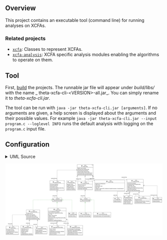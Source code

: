 ## Overview

This project contains an executable tool (command line) for running analyses on XCFAs.

### Related projects

* [`xcfa`](../xcfa/README.md): Classes to represent XCFAs.
* [`xcfa-analysis`](../xcfa-analysis/README.md): XCFA specific analysis modules enabling the
  algorithms to operate on them.

## Tool

First, [build](../../doc/Build.md) the projects. The runnable jar file will appear under
_build/libs/_ with the name _
theta-xcfa-cli-\<VERSION\>-all.jar_. You can simply rename it to _theta-xcfa-cli.jar_.

The tool can be run with `java -jar theta-xcfa-cli.jar [arguments]`. If no arguments are given, a
help screen is
displayed about the arguments and their possible values. For
example `java -jar theta-xcfa-cli.jar --input program.c --loglevel INFO` runs the default analysis
with logging on
the `program.c` input file.

## Configuration

<details><summary>UML Source</summary>

``` plantuml
@startuml

!theme plain
skinparam linetype ortho

interface SpecBackendConfig << interface >>
interface SpecFrontendConfig << interface >>

entity  ArgConfig << data >> {
   disable: Boolean
}
entity  BMCConfig << data >> {
   bmcSolver: String
   nonLfPath: Boolean
   validateBMCSolver: Boolean
   disable: Boolean
}
entity  BackendConfig<T> << data >> {
   inProcess: Boolean
   backend: Backend
   timeoutMs: Long
   specConfig: SpecBackendConfig
   solverHome: String
}
entity  BoundedConfig << data >> {
   maxBound: Int
   objects: Set<Config>
   bmcConfig: BMCConfig
   indConfig: InductionConfig
   itpConfig: InterpolationConfig
}
entity  CFrontendConfig << data >> {
   arithmetic: ArithmeticType
}
entity  CHCFrontendConfig << data >> {
   chcTransformation: ChcTransformation
}
entity  COutputConfig << data >> {
   useExArr: Boolean
   useRange: Boolean
   disable: Boolean
   useArr: Boolean
}
entity  CegarAbstractorConfig << data >> {
   search: Search
   maxEnum: Int
   validateAbstractionSolver: Boolean
   abstractionSolver: String
   domain: Domain
}
entity  CegarConfig << data >> {
   coi: ConeOfInfluenceMode
   refinerConfig: CegarRefinerConfig
   por: POR
   objects: Set<Config>
   initPrec: InitPrec
   abstractorConfig: CegarAbstractorConfig
   porSeed: Int
   cexMonitor: CexMonitorOptions
}
entity  CegarRefinerConfig << data >> {
   pruneStrategy: PruneStrategy
   exprSplitter: ExprSplitterOptions
   refinement: Refinement
   validateRefinementSolver: Boolean
   refinementSolver: String
}
entity  DebugConfig << data >> {
   logLevel: Level
   argdebug: Boolean
   debug: Boolean
   argToFile: Boolean
   stacktrace: Boolean
}
entity  FrontendConfig<T> << data >> {
   lbeLevel: LbeLevel
   loopUnroll: Int
   specConfig: SpecFrontendConfig
   inputType: InputType
}
entity  InductionConfig << data >> {
   indMinBound: Int
   indSolver: String
   disable: Boolean
   indFreq: Int
   validateIndSolver: Boolean
}
entity  InputConfig << data >> {
   property: ErrorDetection
   catFile: File?
   propertyFile: File?
   input: File?
   xcfaWCtx: Triple<XCFA, Collection<GraphConstraint>, ParseContext>?
   parseCtx: File?
}
entity  InterpolationConfig << data >> {
   disable: Boolean
   validateItpSolver: Boolean
   itpSolver: String
}
entity  OutputConfig << data >> {
   versionInfo: Boolean
   COutputConfig: COutputConfig
   resultFolder: File
   objects: Set<Config>
   xcfaOutputConfig: XcfaOutputConfig
   argConfig: ArgConfig
   witnessConfig: WitnessConfig
}
entity  PortfolioConfig << data >> {
   portfolio: String
}
entity  WitnessConfig << data >> {
   disable: Boolean
   validateConcretizerSolver: Boolean
   concretizerSolver: String
}
entity  XcfaConfig<F, B> << data >> {
   objects: Set<Config>
   debugConfig: DebugConfig
   inputConfig: InputConfig
   outputConfig: OutputConfig
   frontendConfig: FrontendConfig<F>
   backendConfig: BackendConfig<B>
}
entity  XcfaOutputConfig << data >> {
   disable: Boolean
}

BackendConfig         "1" *-[#595959,plain]d->  "specConfig\n1" SpecBackendConfig
BoundedConfig          -[#008200,dashed]u-^  SpecBackendConfig
BoundedConfig         "1" *-[#595959,plain]d-> "bmcConfig\n1" BMCConfig
BoundedConfig         "1" *-[#595959,plain]d-> "indConfig\n1" InductionConfig
BoundedConfig         "1" *-[#595959,plain]d-> "itpConfig\n1" InterpolationConfig
CFrontendConfig        -[#008200,dashed]u-^  SpecFrontendConfig
CHCFrontendConfig      -[#008200,dashed]u-^  SpecFrontendConfig
CegarConfig            -[#008200,dashed]u-^  SpecBackendConfig
CegarConfig           "1" *-[#595959,plain]d-> "abstractorConfig\n1" CegarAbstractorConfig
CegarConfig           "1" *-[#595959,plain]d-> "refinerConfig\n1" CegarRefinerConfig
FrontendConfig        "1" *-[#595959,plain]d-> "specConfig\n1" SpecFrontendConfig
OutputConfig          "1" *-[#595959,plain]d-> "argConfig\n1" ArgConfig
OutputConfig          "1" *-[#595959,plain]d-> "cOutputConfig\n1" COutputConfig
OutputConfig          "1" *-[#595959,plain]d-> "witnessConfig\n1" WitnessConfig
OutputConfig          "1" *-[#595959,plain]d-> "xcfaOutputConfig\n1" XcfaOutputConfig
PortfolioConfig        -[#008200,dashed]u-^  SpecBackendConfig
XcfaConfig            "1" *-[#595959,plain]d-> "backendConfig\n1" BackendConfig
XcfaConfig            "1" *-[#595959,plain]d-> "debugConfig\n1" DebugConfig
XcfaConfig            "1" *-[#595959,plain]d-> "frontendConfig\n1" FrontendConfig
XcfaConfig            "1" *-[#595959,plain]d-> "inputConfig\n1" InputConfig
XcfaConfig            "1" *-[#595959,plain]d-> "outputConfig\n1" OutputConfig
@enduml
```

</details>

![](config_diagram.svg)
